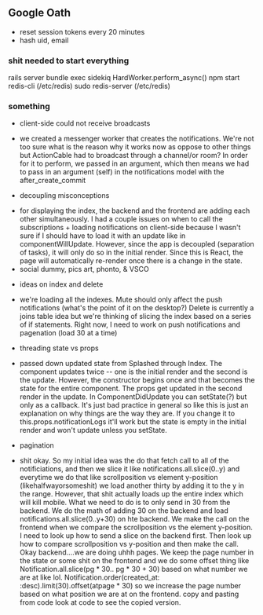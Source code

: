 ## Google Oath
+ reset session tokens every 20 minutes
+ hash uid, email

### shit needed to start everything
rails server
bundle exec sidekiq
HardWorker.perform_async()
npm start
redis-cli (/etc/redis)
sudo redis-server (/etc/redis)

### something
+ client-side could not receive broadcasts
- we created a messenger worker that creates the notifications. We're not too sure what is the reason why it works now as oppose to other things but ActionCable had to broadcast through a channel/or room? In order for it to perform, we passed in an argument, which then means we had to pass in an argument (self) in the notifications model with the after_create_commit

+ decoupling misconceptions
- for displaying the index, the backend and the frontend are adding each other simultaneously. I had a couple issues on when to call the subscriptions + loading notifications on client-side because I wasn't sure if I should have to load it with an update like in componentWillUpdate. However, since the app is decoupled (separation of tasks), it will only do so in the initial render. Since this is React, the page will automatically re-render once there is a change in the state.
- social dummy, pics art, phonto, & VSCO

+ ideas on index and delete
- we're loading all the indexes. Mute should only affect the push notifications (what's the point of it on the desktop?) Delete is currently a joins table idea but we're thinking of slicing the index based on a series of if statements. Right now, I need to work on push notifications and pagenation (load 30 at a time)

+ threading state vs props
- passed down updated state from Splashed through Index. The component updates twice -- one is the initial render and the second is the update. However, the constructor begins once and that becomes the state for the entire component. The props get updated in the second render in the update. In ComponentDidUpdate you can setState(?) but only as a callback. It's just bad practice in general so like this is just an explanation on why things are the way they are. If you change it to this.props.notificationLogs it'll work but the state is empty in the initial render and won't update unless you setState.

+ pagination
- shit okay. So my initial idea was the do that fetch call to all of the notificiations, and then we slice it like notifications.all.slice(0..y) and everytime we do that like scrollposition vs element y-position (likehalfwayorsomeshit) we load another thirty by adding it to the y in the range. However, that shit actually loads up the entire index which will kill mobile. What we need to do is to only send in 30 from the backend. We do the math of adding 30 on the backend and load notifications.all.slice(0..y+30) on hte backend. We make the call on the frontend when we compare the scrollposition vs the element y-position. I need to look up how to send a slice on the backend first. Then look up how to compare scrollposition vs y-position and then make the call. Okay backend....we are doing uhhh pages. We keep the page number in the state or some shit on the frontend and we do some offset thing like Notification.all.slice(pg * 30.. pg * 30 + 30) based on what number we are at like lol.
Notification.order(created_at: :desc).limit(30).offset(atpage * 30) so we increase the page number based on what position we are at on the frontend. copy and pasting from code look at code to see the copied version.
